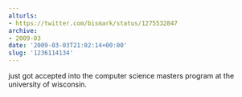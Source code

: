 ```yaml
---
alturls:
- https://twitter.com/bismark/status/1275532847
archive:
- 2009-03
date: '2009-03-03T21:02:14+00:00'
slug: '1236114134'
---
```


just got accepted into the computer science masters program at the university of wisconsin.

